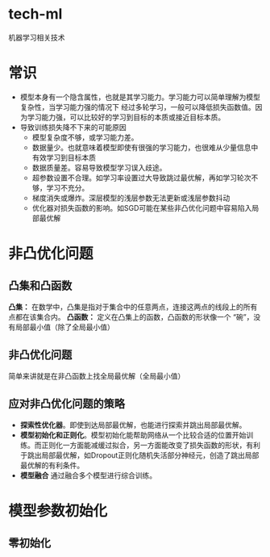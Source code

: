 # tech-ml
机器学习相关技术

# 常识
* 模型本身有一个隐含属性，也就是其学习能力。学习能力可以简单理解为模型复杂性，当学习能力强的情况下
经过多轮学习，一般可以降低损失函数值。因为学习能力强，可以比较好的学习到目标的本质或接近目标本质。
* 导致训练损失降不下来的可能原因
  * 模型复杂度不够，或学习能力差。
  * 数据量少。也就意味着模型即使有很强的学习能力，也很难从少量信息中有效学习到目标本质
  * 数据质量差。容易导致模型学习误入歧途。
  * 超参数设置不合理。如学习率设置过大导致跳过最优解，再如学习轮次不够，学习不充分。
  * 梯度消失或爆炸。深层模型的浅层参数无法更新或浅层参数抖动
  * 优化器对损失函数的影响。如SGD可能在某些非凸优化问题中容易陷入局部最优解

# 非凸优化问题
## 凸集和凸函数
**凸集：** 在数学中，凸集是指对于集合中的任意两点，连接这两点的线段上的所有点都在该集合内。
**凸函数：** 定义在凸集上的函数，凸函数的形状像一个 “碗”，没有局部最小值（除了全局最小值）

## 非凸优化问题
简单来讲就是在非凸函数上找全局最优解（全局最小值）
## 应对非凸优化问题的策略
* **探索性优化器**。即使到达局部最优解，也能进行探索并跳出局部最优解。
* **模型初始化和正则化**。模型初始化能帮助网络从一个比较合适的位置开始训练。而正则化一方面能减缓过拟合，另一方面能改变了损失函数的形状，有利于跳出局部最优解，如Dropout正则化随机失活部分神经元，创造了跳出局部最优解的有利条件。
* **模型融合** 通过融合多个模型进行综合训练。

# 模型参数初始化
## 零初始化
## 